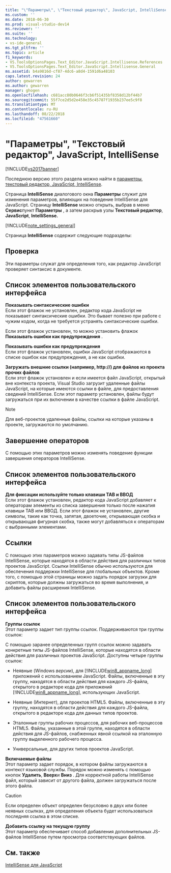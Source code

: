 ```yaml
---
title: "\"Параметры\", \"Текстовый редактор\", JavaScript, IntelliSense | Документы Майкрософт"
ms.custom: ''
ms.date: 2018-06-30
ms.prod: visual-studio-dev14
ms.reviewer: ''
ms.suite: ''
ms.technology:
- vs-ide-general
ms.tgt_pltfrm: ''
ms.topic: article
f1_keywords:
- VS.ToolsOptionsPages.Text_Editor.JavaScript.Intellisense.References
- VS.ToolsOptionsPages.Text_Editor.JavaScript.Intellisense.General
ms.assetid: b4a9816d-cf87-4dc6-a8d4-1591d6a48103
caps.latest.revision: 24
author: gewarren
ms.author: gewarren
manager: ghogen
ms.openlocfilehash: c681acc80b0646f3cb6f51435bf8358d12bf44b7
ms.sourcegitcommit: 55f7ce2d5d2e458e35c45787f1935b237ee5c9f8
ms.translationtype: MT
ms.contentlocale: ru-RU
ms.lasthandoff: 08/22/2018
ms.locfileid: "47561660"
---
```

# <a name="options-text-editor-javascript-intellisense"></a>"Параметры", "Текстовый редактор", JavaScript, IntelliSense
[!INCLUDE[vs2017banner](../../includes/vs2017banner.md)]

Последнюю версию этого раздела можно найти в [параметры, текстовый редактор, JavaScript, IntelliSense](https://docs.microsoft.com/visualstudio/ide/reference/options-text-editor-javascript-intellisense).  
  
  
Страница **IntelliSense** диалогового окна **Параметры** служит для изменения параметров, влияющих на поведение IntelliSense для JavaScript. Страницу **IntelliSense** можно открыть, выбрав в меню **Сервис**пункт **Параметры** , а затем раскрыв узлы **Текстовый редактор**, **JavaScript**, **IntelliSense.**  
  
 [!INCLUDE[note_settings_general](../../includes/note-settings-general-md.md)]  
  
 Страница **IntelliSense** содержит следующие подразделы:  
  
## <a name="validation"></a>Проверка  
 Эти параметры служат для определения того, как редактор JavaScript проверяет синтаксис в документе.  
  
## <a name="uielement-list"></a>Список элементов пользовательского интерфейса  
 **Показывать синтаксические ошибки**  
 Если этот флажок не установлен, редактор кода JavaScript не показывает синтаксические ошибки. Это бывает полезно при работе с чужим кодом, когда не требуется устранять синтаксические ошибки.  
  
 Если этот флажок установлен, то можно установить флажок **Показывать ошибки как предупреждения** .  
  
 **Показывать ошибки как предупреждения**  
 Если этот флажок установлен, ошибки JavaScript отображаются в списке ошибок как предупреждения, а не как ошибки.  
  
 **Загружать внешние ссылки (например, http://) для файлов из проекта прочих файлов**  
 Если этот флажок установлен и если имеется файл JavaScript, открытый вне контекста проекта, Visual Studio загрузит удаленные файлы JavaScript, на которые имеются ссылки в файле, для предоставления сведений IntelliSense. Если этот параметр установлен, файлы будут загружаться при их включении в качестве ссылки в файле JavaScript.  
  
> [!NOTE]
>  Для веб-проектов удаленные файлы, ссылки на которые указаны в проекте, загружаются по умолчанию.  
  
## <a name="statement-completion"></a>Завершение операторов  
 С помощью этих параметров можно изменять поведение функции завершения операторов IntelliSense.  
  
## <a name="uielement-list"></a>Список элементов пользовательского интерфейса  
 **Для фиксации используйте только клавиши TAB и ВВОД**  
 Если этот флажок установлен, редактор кода JavaScript добавляет к операторам элементы из списка завершения только после нажатия клавиши TAB или ВВОД. Если этот флажок не установлен, другие символы, такие как точка, запятая, двоеточие, открывающая скобка и открывающая фигурная скобка, также могут добавляться к операторам с выбранными элементами.  
  
## <a name="references"></a>Ссылки  
 С помощью этих параметров можно задавать типы JS-файлов IntelliSense, которые находятся в области действия для различных типов проектов JavaScript. Ссылки IntelliSense обычно используются для обеспечения поддержки IntelliSense для глобальных объектов. Кроме того, с помощью этой страницы можно задать порядок загрузки для скриптов, которые должны загружаться во время выполнения, и добавить файлы расширения IntelliSense.  
  
## <a name="uielement-list"></a>Список элементов пользовательского интерфейса  
 **Группы ссылок**  
 Этот параметр задает тип группы ссылок. Поддерживаются три группы ссылок:  
  
 С помощью заранее определенных групп ссылок можно задавать конкретные типы JS-файлов IntelliSense, которые находятся в области действия для различных проектов JavaScript. Доступны четыре группы ссылок:  
  
-   Неявные (Windows *версии*), для [!INCLUDE[win8_appname_long](../../includes/win8-appname-long-md.md)] приложений с использованием JavaScript. Файлы, включенные в эту группу, находятся в области действия для каждого JS-файла, открытого в редакторе кода для приложений [!INCLUDE[win8_appname_long](../../includes/win8-appname-long-md.md)], использующих JavaScript.  
  
-   Неявные (Интернет), для проектов HTML5. Файлы, включенные в эту группу, находятся в области действия для каждого JS-файла, открытого в редакторе кода для данных типов проектов.  
  
-   Эталонные группы рабочих процессов, для рабочих веб-процессов HTML5. Файлы, указанные в этой группе, находятся в области действия для JS-файлов, снабженных явной ссылкой на эталонную группу выделенного рабочего процесса.  
  
-   Универсальные, для других типов проектов JavaScript.  
  
 **Включаемые файлы**  
 Этот параметр задает порядок, в котором файлы загружаются в контекст языковой службы. Порядок можно изменять с помощью кнопок **Удалить**, **Вверх**и **Вниз** . Для корректной работы IntelliSense файл, который зависит от другого файла, должен загружаться после этого файла.  
  
> [!CAUTION]
>  Если определен объект определен безусловно в двух или более неявных ссылках, для определения объекта будет использоваться последняя ссылка в этом списке.  
  
 **Добавить ссылку на текущую группу**  
 Этот параметр обеспечивает способ добавления дополнительных JS-файлов IntelliSense путем просмотра соответствующих файлов.  
  
## <a name="see-also"></a>См. также  
 [IntelliSense для JavaScript](../../ide/javascript-intellisense.md)



